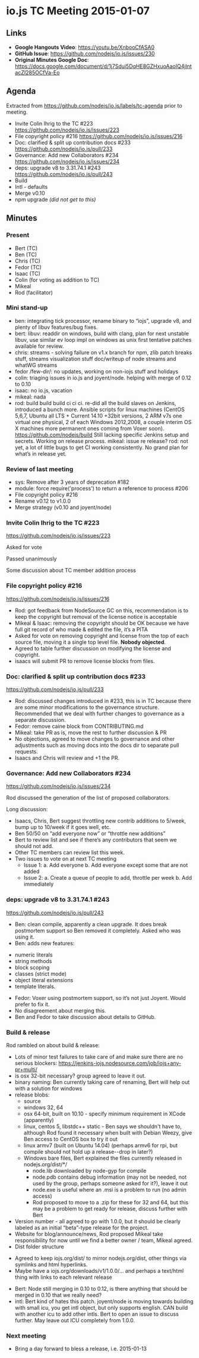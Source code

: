 # io.js TC Meeting 2015-01-07

## Links

* **Google Hangouts Video**: https://youtu.be/XnbooCfASA0
* **GitHub Issue**: https://github.com/nodejs/io.js/issues/230
* **Original Minutes Google Doc**: https://docs.google.com/document/d/1j7Sdui5DqHE8GZHxuoAaoIQ4jlntacZI285OCfVa-Eo

## Agenda

Extracted from https://github.com/nodejs/io.js/labels/tc-agenda prior to meeting.

* Invite Colin Ihrig to the TC #223 https://github.com/nodejs/io.js/issues/223
* File copyright policy #216 https://github.com/nodejs/io.js/issues/216
* Doc: clarified & split up contribution docs #233 https://github.com/nodejs/io.js/pull/233
* Governance: Add new Collaborators #234 https://github.com/nodejs/io.js/issues/234
* deps: upgrade v8 to 3.31.74.1 #243 https://github.com/nodejs/io.js/pull/243
* Build
* Intl - defaults
* Merge v0.10
* npm upgrade _(did not get to this)_

## Minutes

### Present

* Bert (TC)
* Ben (TC)
* Chris (TC)
* Fedor (TC)
* Isaac (TC)
* Colin (for voting as addition to TC)
* Mikeal
* Rod (facilitator)

### Mini stand-up

* ben: integrating tick processor, rename binary to “iojs”, upgrade v8, and plenty of libuv features/bug fixes.
* bert: libuv: readdir on windows, build with clang, plan for next unstable libuv, use similar ev loop impl on windows as unix first tentative patches available for review.
* chris: streams - solving failure on v1.x branch for npm, zlib patch breaks stuff, streams visualization stuff doc/writeup of node streams and whatWG streams
* fedor /few-dir/: no updates, working on non-iojs stuff and holidays
* colin: triaging issues in io.js and joyent/node.  helping with merge of 0.12 to 0.10
* isaac: no io.js, vacation
* mikeal: nada
* rod: build build build ci ci ci.  re-did all the build slaves on Jenkins, introduced a bunch more.  Ansible scripts for linux machines (CentOS 5,6,7, Ubuntu all LTS + Current 14.10 +32bit versions, 2 ARM v7s one virtual one physical, 2 of each Windows 2012,2008, a couple interim OS X machines more permanent ones coming from Voxer soon).  https://github.com/nodejs/build Still lacking specific Jenkins setup and secrets.  Working on release process.
    mikeal: issue re release?
    rod: not yet, a lot of little bugs to get CI working consistently.  No grand plan for what’s in release yet.


### Review of last meeting

* sys: Remove after 3 years of deprecation #182
* module: force require('process') to return a reference to process #206
* File copyright policy #216
* Rename v0.12 to v1.0.0
* Merge strategy (v0.10 and joyent/node)

### Invite Colin Ihrig to the TC #223

https://github.com/nodejs/io.js/issues/223

Asked for vote

Passed unanimously

Some discussion about TC member addition process

### File copyright policy #216

https://github.com/nodejs/io.js/issues/216

* Rod: got feedback from NodeSource GC on this, recommendation is to keep the copyright but removal of the license notice is acceptable
* Mikeal & Isaac: removing the copyright should be OK because we have full git record of who made & edited the file, it’s a PITA
* Asked for vote on removing copyright and license from the top of each source file, moving it a single top level file. **Nobody objected**.
* Agreed to table further discussion on modifying the license and copyright.
* isaacs will submit PR to remove license blocks from files.

### Doc: clarified & split up contribution docs #233

https://github.com/nodejs/io.js/pull/233

* Rod: discussed changes introduced in #233, this is in TC because there are some minor modifications to the governance structure. Recommended that we deal with further changes to governance as a separate discussion.
* Fedor: remove caine block from CONTRIBUTING.md
* Mikeal: take PR as is, move the rest to further discussion & PR
* No objections, agreed to move changes to governance and other adjustments such as moving docs into the docs dir to separate pull requests.
* Isaacs and Chris will review and +1 the PR.

### Governance: Add new Collaborators #234

https://github.com/nodejs/io.js/issues/234

Rod discussed the generation of the list of proposed collaborators.

Long discussion:

* Isaacs, Chris, Bert suggest throttling new contrib additions to 5/week, bump up to 10/week if it goes well, etc.
* Ben 50/50 on “add everyone now” or “throttle new additions”
* Bert to review list and see if there’s any contributors that seem we should not add.
* Other TC members can review list this week.
* Two issues to vote on at next TC meeting
  - Issue 1:
    a. Add everyone
    b. Add everyone except some that are not added
  - Issue 2:
    a. Create a queue of people to add, throttle per week
    b. Add immediately

### deps: upgrade v8 to 3.31.74.1 #243

https://github.com/nodejs/io.js/pull/243

* Ben: clean compile, apparently a clean upgrade. It does break postmortem support so Ben removed it completely. Asked who was using it.
* Ben: adds new features:
 - numeric literals
 - string methods
 - block scoping
 - classes (strict mode)
 - object literal extensions
 - template literals.
* Fedor: Voxer using postmortem support, so it’s not just Joyent. Would prefer to fix it.
* No disagreement about merging this.
* Ben and Fedor to take discussion about details to GitHub.

### Build & release

Rod rambled on about build & release:

* Lots of minor test failures to take care of and make sure there are no serious blockers: https://jenkins-iojs.nodesource.com/job/iojs+any-pr+multi/
* is osx 32-bit necessary? group agreed to leave it out.
* binary naming: Ben currently taking care of renaming, Bert will help out with a solution for windows
* release blobs:
  - source
  - windows 32, 64
  - osx 64-bit, built on 10.10 - specify minimum requirement in XCode (apparently)
  - linux, centos 5, libstdc++ static - Ben says we shouldn't have to, although Rod found it necessary when built with Debian Weezy, give Ben access to CentOS box to try it out
  - linux armv7 (built on Ubuntu 14.04) (perhaps armv6 for rpi, but compile should not hold up a release--drop in later?)
  - Windows bare files, Bert explained the files currently released in nodejs.org/dist/*/
    - node.lib downloaded by node-gyp for compile
    - node.pdb contains debug information (may not be needed, not used by the group, perhaps someone asked for it?), leave it out
    - node.exe is useful where an .msi is a problem to run (no admin access)
    - Rod proposed to move to a .zip for these for 32 and 64, but this may be a problem to get ready for release, discuss further with Bert
* Version number - all agreed to go with 1.0.0, but it should be clearly labeled as an initial “beta”-type release for the project.
* Website for blog/announce/news, Rod proposed Mikeal take responsibility for now until we find a better owner / team, Mikeal agreed.
* Dist folder structure
 - Agreed to keep iojs.org/dist/ to mirror nodejs.org/dist, other things via symlinks and html hyperlinks.
 - Maybe have a iojs.org/downloads/v1/1.0.0/… and perhaps a text/html thing with links to each relevant release

* Bert: Node still merging in 0.10 to 0.12, is there anything that should be merged in 0.10 that we really need?
* intl: Bert kind of hates this patch.  joyent/node is moving towards building with small icu, you get intl object, but only supports english.  CAN build with another icu to add other intls. Bert to open an issue to discuss further. May leave out ICU completely from 1.0.0.


### Next meeting

* Bring a day forward to bless a release, i.e. 2015-01-13
